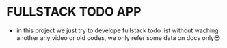 # FULLSTACK TODO APP

- in this project we just try to develope fullstack todo list without waching another any video or old codes, we only refer some data on docs only😎

